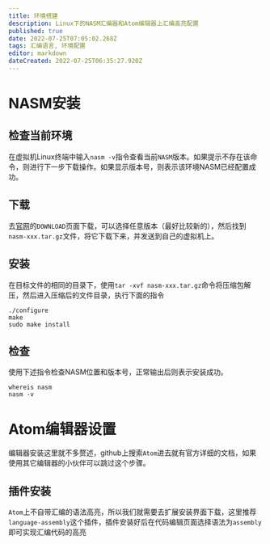 ```yaml
---
title: 环境搭建
description: Linux下的NASM汇编器和Atom编辑器上汇编高亮配置
published: true
date: 2022-07-25T07:05:02.268Z
tags: 汇编语言, 环境配置
editor: markdown
dateCreated: 2022-07-25T06:35:27.920Z
---
```


# NASM安装
## 检查当前环境
在虚拟机Linux终端中输入`nasm -v`指令查看当前`NASM`版本。如果提示不存在该命令，则进行下一步下载操作。如果显示版本号，则表示该环境NASM已经配置成功。

## 下载
去[官网](https://www.nasm.us/)的`DOWNLOAD`页面下载，可以选择任意版本（最好比较新的），然后找到`nasm-xxx.tar.gz`文件，将它下载下来，并发送到自己的虚拟机上。

## 安装
在目标文件的相同的目录下，使用`tar -xvf nasm-xxx.tar.gz`命令将压缩包解压，然后进入压缩后的文件目录，执行下面的指令

```shell
./configure
make
sudo make install
```

## 检查
使用下述指令检查NASM位置和版本号，正常输出后则表示安装成功。
```shell
whereis nasm
nasm -v
```

# Atom编辑器设置
编辑器安装这里就不多赘述，github上搜索`Atom`进去就有官方详细的文档，如果使用其它编辑器的小伙伴可以跳过这个步骤。

## 插件安装
`Atom`上不自带汇编的语法高亮，所以我们就需要去扩展安装界面下载，这里推荐`language-assembly`这个插件，插件安装好后在代码编辑页面选择语法为`assembly`即可实现汇编代码的高亮
